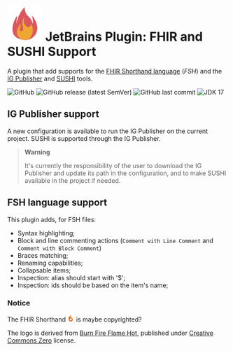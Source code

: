 # ![FHIR and SUSHI Support Logo](src/main/resources/META-INF/pluginIcon.svg) JetBrains Plugin: FHIR and SUSHI Support

A plugin that add supports for the [FHIR Shorthand language](https://build.fhir.org/ig/HL7/fhir-shorthand/index.html)
(_FSH_) and the [IG Publisher](https://github.com/HL7/fhir-ig-publisher) and [SUSHI](https://github.com/FHIR/sushi/)
tools.

<p align="center">

![GitHub](https://img.shields.io/github/license/qligier/jetbrains-plugin-fhir?style=flat-square)
![GitHub release (latest SemVer)](https://img.shields.io/github/v/release/qligier/jetbrains-plugin-fhir?style=flat-square)
![GitHub last commit](https://img.shields.io/github/last-commit/qligier/jetbrains-plugin-fhir?style=flat-square)
![JDK 17](https://img.shields.io/badge/JDK-11-blue?style=flat-square)
</p>

## IG Publisher support

A new configuration is available to run the IG Publisher on the current project. SUSHI is supported through the IG
Publisher.

> **Warning**
>
> It's currently the responsibility of the user to download the IG Publisher and update its path in the
> configuration, and to make SUSHI available in the project if needed.

## FSH language support

This plugin adds, for FSH files:

- Syntax highlighting;
- Block and line commenting actions (`Comment with Line Comment` and `Comment with Block Comment`)
- Braces matching;
- Renaming capabilities;
- Collapsable items;
- Inspection: alias should start with '$';
- Inspection: ids should be based on the item's name;

### Notice

The FHIR
Shorthand ![FSH icon](https://github.com/qligier/jetbrains-plugin-fhir/raw/master/src/main/resources/icons/fsh_flame.png)
is maybe copyrighted?

The logo is derived from [Burn Fire Flame Hot](https://www.svgrepo.com/svg/404501/burn-fire-flame-hot), published
under [Creative Commons Zero](https://creativecommons.org/publicdomain/zero/1.0/) license.